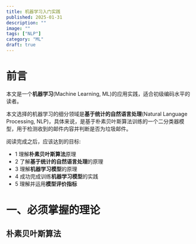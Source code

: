 ```yaml
---
title: 机器学习入门实践
published: 2025-01-31
description: ""
image: ""
tags: ["NLP"]
category: "ML"
draft: true
---
```


# 前言

本文是一个**机器学习**(Machine Learning, ML)的应用实践，适合初级编码水平的读者。

本文选择的机器学习的细分领域是**基于统计的自然语言处理**(Natural Language Processing, NLP)，具体来说，是基于朴素贝叶斯算法训练的一个二分类器模型，用于检测收到的邮件内容并判断是否为垃圾邮件。

阅读完成之后，应该达到的目标:

- 1 理解**朴素贝叶斯算法**原理
- 2 了解**基于统计的自然语言处理**的原理
- 3 理解**机器学习模型**的原理
- 4 成功完成训练**机器学习模型**的实践
- 5 理解并运用**模型评价指标**

# 一、必须掌握的理论

## 朴素贝叶斯算法
